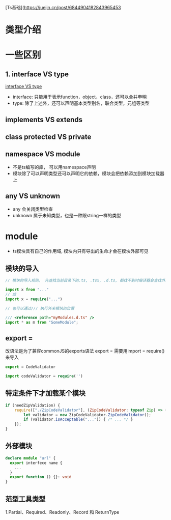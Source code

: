 <!--
 * @Creater: douqiting
 * @Date: 2021-05-28 11:17:23
 * @LastEditTime: 2022-04-07 17:45:32
 * @FilePath: /Typescript/readme.md
-->
[Ts基础](https://juejin.cn/post/6844904182843965453
# 类型介绍
 
# 一些区别
## 1. interface VS type
[interface VS type](https://juejin.cn/post/6844903749501059085)
* interface: 只能用于表示function，object，class，还可以合并申明
* type: 除了上述外，还可以声明基本类型别名，联合类型，元组等类型

## implements VS extends
## class protected VS private

## namespace VS module
* 不是ts编写的库， 可以用namespace声明
* 模块除了可以声明类型还可以声明它的依赖，模块会把依赖添加到模块加载器上

## any VS unknown
* any 会关闭类型检查
* unknown 属于未知类型，也是一种跟string一样的类型

# module
* ts模块具有自己的作用域, 模块内只有导出的生命才会在模块外部可见

## 模块的导入
```ts
// 模块的导入规则， 先查找当前目录下的.ts, .tsx, .d.ts, 都找不到时编译器会查找外部模块声明

import x from "..."
// 或
import x = require("...")
```

```ts
// 也可以通过/// 执行外来模快的位置

/// <reference path="myModules.d.ts" />
import * as m from "SomeModule";
```

## export =
改语法是为了兼容commonJS的exports语法
export = 需要用import = require()来导入
```ts
export = CodeValidator

import codeValidator = require('')
```

## 特定条件下才加载某个模块
```js
if (needZipValidation) {
    require(["./ZipCodeValidator"], (ZipCodeValidator: typeof Zip) => {
        let validator = new ZipCodeValidator.ZipCodeValidator();
        if (validator.isAcceptable("...")) { /* ... */ }
    });
}

```

## 外部模块
```ts
declare module "url" {
  export interfece name {
    ...
  }
  export function () {}: void
}
```


## 范型工具类型
1.Partial、Required、Readonly、Record 和 ReturnType 

